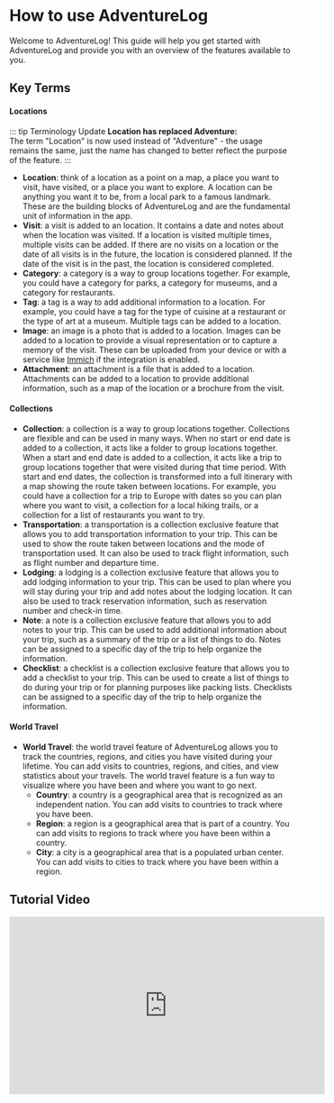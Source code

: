 # How to use AdventureLog

Welcome to AdventureLog! This guide will help you get started with AdventureLog and provide you with an overview of the features available to you.

## Key Terms

#### Locations

::: tip Terminology Update
**Location has replaced Adventure:**  
The term "Location" is now used instead of "Adventure" - the usage remains the same, just the name has changed to better reflect the purpose of the feature.
:::

- **Location**: think of a location as a point on a map, a place you want to visit, have visited, or a place you want to explore. A location can be anything you want it to be, from a local park to a famous landmark. These are the building blocks of AdventureLog and are the fundamental unit of information in the app.
- **Visit**: a visit is added to an location. It contains a date and notes about when the location was visited. If a location is visited multiple times, multiple visits can be added. If there are no visits on a location or the date of all visits is in the future, the location is considered planned. If the date of the visit is in the past, the location is considered completed.
- **Category**: a category is a way to group locations together. For example, you could have a category for parks, a category for museums, and a category for restaurants.
- **Tag**: a tag is a way to add additional information to a location. For example, you could have a tag for the type of cuisine at a restaurant or the type of art at a museum. Multiple tags can be added to a location.
- **Image**: an image is a photo that is added to a location. Images can be added to a location to provide a visual representation or to capture a memory of the visit. These can be uploaded from your device or with a service like [Immich](/docs/configuration/immich_integration) if the integration is enabled.
- **Attachment**: an attachment is a file that is added to a location. Attachments can be added to a location to provide additional information, such as a map of the location or a brochure from the visit.

#### Collections

- **Collection**: a collection is a way to group locations together. Collections are flexible and can be used in many ways. When no start or end date is added to a collection, it acts like a folder to group locations together. When a start and end date is added to a collection, it acts like a trip to group locations together that were visited during that time period. With start and end dates, the collection is transformed into a full itinerary with a map showing the route taken between locations. For example, you could have a collection for a trip to Europe with dates so you can plan where you want to visit, a collection for a local hiking trails, or a collection for a list of restaurants you want to try.
- **Transportation**: a transportation is a collection exclusive feature that allows you to add transportation information to your trip. This can be used to show the route taken between locations and the mode of transportation used. It can also be used to track flight information, such as flight number and departure time.
- **Lodging**: a lodging is a collection exclusive feature that allows you to add lodging information to your trip. This can be used to plan where you will stay during your trip and add notes about the lodging location. It can also be used to track reservation information, such as reservation number and check-in time.
- **Note**: a note is a collection exclusive feature that allows you to add notes to your trip. This can be used to add additional information about your trip, such as a summary of the trip or a list of things to do. Notes can be assigned to a specific day of the trip to help organize the information.
- **Checklist**: a checklist is a collection exclusive feature that allows you to add a checklist to your trip. This can be used to create a list of things to do during your trip or for planning purposes like packing lists. Checklists can be assigned to a specific day of the trip to help organize the information.

#### World Travel

- **World Travel**: the world travel feature of AdventureLog allows you to track the countries, regions, and cities you have visited during your lifetime. You can add visits to countries, regions, and cities, and view statistics about your travels. The world travel feature is a fun way to visualize where you have been and where you want to go next.
  - **Country**: a country is a geographical area that is recognized as an independent nation. You can add visits to countries to track where you have been.
  - **Region**: a region is a geographical area that is part of a country. You can add visits to regions to track where you have been within a country.
  - **City**: a city is a geographical area that is a populated urban center. You can add visits to cities to track where you have been within a region.

## Tutorial Video

<iframe width="560" height="315" src="https://www.youtube.com/embed/4Y2LvxG3xn4" title="YouTube video player" frameborder="0" allow="accelerometer; autoplay; clipboard-write; encrypted-media; gyroscope; picture-in-picture" allowfullscreen></iframe>
